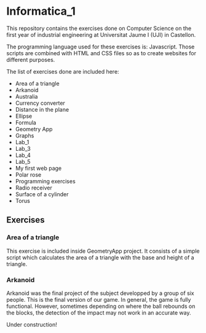 # Informatica_1
This repository contains the exercises done on Computer Science on the first year of industrial engineering at Universitat Jaume I (UJI) in Castellon.

The programming language used for these exercises is: Javascript. Those scripts are combined with HTML and CSS files so as to create websites for different purposes.

The list of exercises done are included here:
* Area of a triangle
* Arkanoid
* Australia
* Currency converter
* Distance in the plane
* Ellipse
* Formula
* Geometry App
* Graphs
* Lab_1
* Lab_3
* Lab_4
* Lab_5
* My first web page
* Polar rose
* Programming exercises
* Radio receiver
* Surface of a cylinder
* Torus

## Exercises
### Area of a triangle
This exercise is included inside GeometryApp project. It consists of a simple script which calculates the area of a triangle with the base and height of a triangle.

### Arkanoid
Arkanoid was the final project of the subject developped by a group of six people. This is the final version of our game.
In general, the game is fully functional. However, sometimes depending on where the ball rebounds on the blocks, the detection of the impact may not work in an accurate way. 

Under construction!
